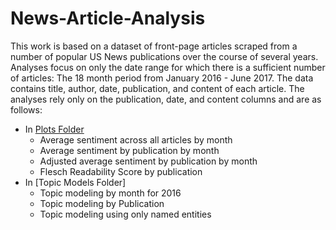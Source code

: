 # News-Article-Analysis

This work is based on a dataset of front-page articles scraped from a number of popular US News publications over the course of several years. Analyses focus on only the date range for which there is a sufficient number of articles: The 18 month period from January 2016 - June 2017. The data contains title, author, date, publication, and content of each article. The analyses rely only on the publication, date, and content columns and are as follows:

- In [Plots Folder](https://github.com/hmtessier/News-Article-Analysis/tree/master/Plots)
  - Average sentiment across all articles by month
  - Average sentiment by publication by month 
  - Adjusted average sentiment by publication by month
  - Flesch Readability Score by publication
- In [Topic Models Folder]   
  - Topic modeling by month for 2016
  - Topic modeling by Publication
  - Topic modeling using only named entities
